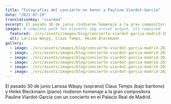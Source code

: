 ```yaml
---
title: "Fotografías del concierto en honor a Pauline Viardot-García"
date: "2021-07-29"
translationKey: "viarmad"
excerpt: El pasado 30 de junio rindieron homenaje a la gran compositora Pauline Viardot-García con un concierto en el Palacio Real de Madrid.
images: # complete path for eleventy img srcset output, alt required
  featured: ./src/assets/images/blog/concierto-viardot-garcia-madrid-2021-2.jpg
  alt: Larissa Wäspy, Claus Temps, Heike Bleckmann
gallery:
  - image: ./src/assets/images/blog/concierto-viardot-garcia-madrid-2021-1.jpg
  - image: ./src/assets/images/blog/concierto-viardot-garcia-madrid-2021-3.jpg
  - image: ./src/assets/images/blog/concierto-viardot-garcia-madrid-2021-4.jpg
  - image: ./src/assets/images/blog/concierto-viardot-garcia-madrid-2021-5.jpg
  - image: ./src/assets/images/blog/concierto-viardot-garcia-madrid-2021-6.jpg
  - image: ./src/assets/images/blog/concierto-viardot-garcia-madrid-2021-7.jpg
---
```


El pasado 30 de junio Larissa Wäspy (soprano) Claus Temps (bajo barítono) y Heike Bleckmann (piano) rindieron homenaje a la gran compositora Pauline Viardot-García con un concierto en el Palacio Real de Madrid.
